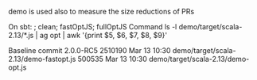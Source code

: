 demo is used also to measure the size reductions of PRs

On sbt:
; clean; fastOptJS; fullOptJS
Command
ls -l demo/target/scala-2.13/*.js | ag opt | awk '{print $5, $6, $7, $8, $9}'

Baseline commit 2.0.0-RC5
2510190 Mar 13 10:30 demo/target/scala-2.13/demo-fastopt.js
500535 Mar 13 10:30 demo/target/scala-2.13/demo-opt.js
